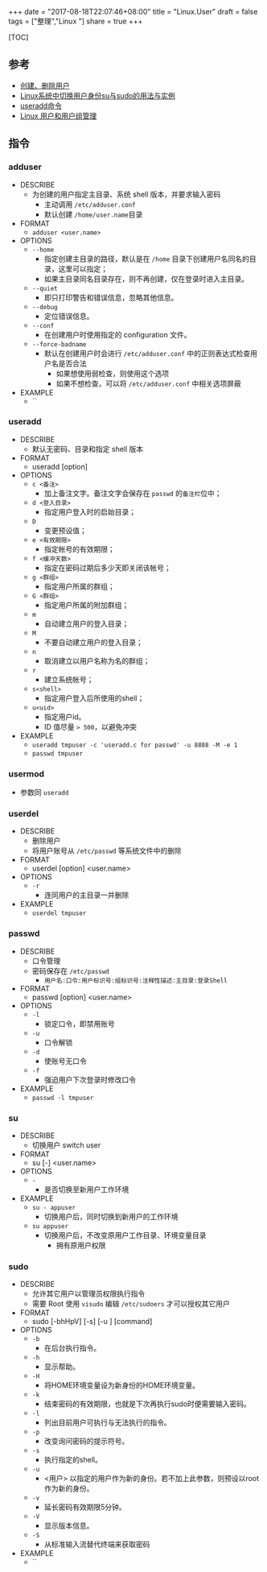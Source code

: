+++
date = "2017-08-18T22:07:46+08:00"
title = "Linux.User"
draft = false
tags = ["整理","Linux "]
share = true
+++


[TOC]

## 参考
- [创建、删除用户](http://blog.csdn.net/beitiandijun/article/details/41678251)
- [Linux系统中切换用户身份su与sudo的用法与实例](http://zebralinux.blog.51cto.com/8627088/1369301)
- [useradd命令](http://man.linuxde.net/useradd)
- [Linux 用户和用户组管理](http://www.runoob.com/linux/linux-user-manage.html)


## 指令
### adduser
- DESCRIBE
    - 为创建的用户指定主目录、系统 shell 版本，并要求输入密码
        - 主动调用 `/etc/adduser.conf`
        - 默认创建 `/home/user.name`目录
- FORMAT
    - `adduser <user.name>`
- OPTIONS
    - `--home`
        - 指定创建主目录的路径，默认是在 `/home` 目录下创建用户名同名的目录，这里可以指定；
        - 如果主目录同名目录存在，则不再创建，仅在登录时进入主目录。
    - `--quiet`
        - 即只打印警告和错误信息，忽略其他信息。
    - `--debug`
        - 定位错误信息。
    - `--conf`
        - 在创建用户时使用指定的 configuration 文件。
    - `--force-badname`
        - 默认在创建用户时会进行 `/etc/adduser.conf` 中的正则表达式检查用户名是否合法
            - 如果想使用弱检查，则使用这个选项
            - 如果不想检查，可以将 `/etc/adduser.conf` 中相关选项屏蔽
- EXAMPLE
    - ``

### useradd
- DESCRIBE
    - 默认无密码、目录和指定 shell 版本
- FORMAT
    - useradd [option] <args>
- OPTIONS
    - `c <备注>`
        - 加上备注文字。备注文字会保存在 `passwd` 的`备注栏`位中；
    - `d <登入目录>`
        - 指定用户登入时的启始目录；
    - `D`
        - 变更预设值；
    - `e <有效期限>`
        - 指定帐号的有效期限；
    - `f <缓冲天数>`
        - 指定在密码过期后多少天即关闭该帐号；
    - `g <群组>`
        - 指定用户所属的群组；
    - `G <群组>`
        - 指定用户所属的附加群组；
    - `m`
        - 自动建立用户的登入目录；
    - `M`
        - 不要自动建立用户的登入目录；
    - `n`
        - 取消建立以用户名称为名的群组；
    - `r`
        - 建立系统帐号；
    - `s<shell>`
        - 指定用户登入后所使用的shell；
    - `u<uid>`
        - 指定用户id。
        - ID 值尽量 `> 500`，以避免冲突
- EXAMPLE
    - `useradd tmpuser -c 'useradd.c for passwd' -u 8888 -M -e 1`
    - `passwd tmpuser`


### usermod
- 参数同 `useradd`


### userdel
- DESCRIBE
    - 删除用户
    - 将用户账号从 `/etc/passwd` 等系统文件中的删除
- FORMAT
    - userdel [option] <user.name>
- OPTIONS
    - `-r`
        - 连同用户的主目录一并删除
- EXAMPLE
    - `userdel tmpuser`

### passwd
- DESCRIBE
    - 口令管理
    - 密码保存在 `/etc/passwd`
        - `用户名:口令:用户标识号:组标识号:注释性描述:主目录:登录Shell`
- FORMAT
    - passwd [option] <user.name>
- OPTIONS
    - `-l`
        - 锁定口令，即禁用账号
    - `-u`
        - 口令解锁
    - `-d`
        - 使账号无口令
    - `-f`
        - 强迫用户下次登录时修改口令
- EXAMPLE
    - `passwd -l tmpuser`


### su
- DESCRIBE
    - 切换用户 switch user
- FORMAT
    - su [-] <user.name>
- OPTIONS
    - `-`
        - 是否切换至新用户工作环境
- EXAMPLE
    - `su - appuser`
        - 切换用户后，同时切换到新用户的工作环境
    - `su appuser`
        - 切换用户后，不改变原用户工作目录、环境变量目录
            - 拥有原用户权限

### sudo
- DESCRIBE
    - 允许其它用户以管理员权限执行指令
    - 需要 Root 使用 `visudo` 编辑 `/etc/sudoers` 才可以授权其它用户
- FORMAT
    - sudo [-bhHpV] [-s] [-u <user>] [command]
- OPTIONS
    - `-b`
        - 在后台执行指令。
    - `-h`
        - 显示帮助。
    - `-H`
        - 将HOME环境变量设为新身份的HOME环境变量。
    - `-k`
        - 结束密码的有效期限，也就是下次再执行sudo时便需要输入密码。
    - `-l`
        - 列出目前用户可执行与无法执行的指令。
    - `-p`
        - 改变询问密码的提示符号。
    - `-s`
        - 执行指定的shell。
    - `-u`
        - <用户> 以指定的用户作为新的身份。若不加上此参数，则预设以root作为新的身份。
    - `-v`
        - 延长密码有效期限5分钟。
    - `-V`
        - 显示版本信息。
    - `-S`
        - 从标准输入流替代终端来获取密码
- EXAMPLE
    - ``

